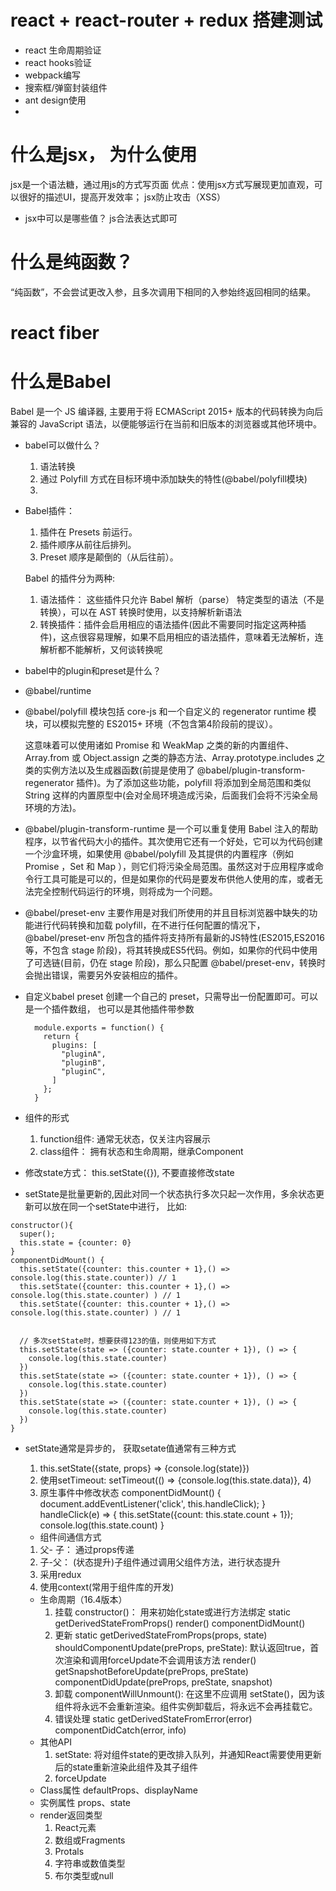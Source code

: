 # react + react-router + redux 搭建测试

* react 生命周期验证
* react hooks验证
* webpack编写
* 搜索框/弹窗封装组件
* ant design使用
* 


# 什么是jsx， 为什么使用
  jsx是一个语法糖，通过用js的方式写页面
  优点：使用jsx方式写展现更加直观，可以很好的描述UI，提高开发效率； jsx防止攻击（XSS）
  * jsx中可以是哪些值？
    js合法表达式即可
# 什么是纯函数？
  “纯函数”，不会尝试更改入参，且多次调用下相同的入参始终返回相同的结果。
# react fiber


# 什么是Babel
  Babel 是一个 JS 编译器, 主要用于将 ECMAScript 2015+ 版本的代码转换为向后兼容的 JavaScript 语法，以便能够运行在当前和旧版本的浏览器或其他环境中。
  * babel可以做什么？
    1. 语法转换
    2. 通过 Polyfill 方式在目标环境中添加缺失的特性(@babel/polyfill模块)
    3. 
* Babel插件：
    1. 插件在 Presets 前运行。
    2. 插件顺序从前往后排列。
    3. Preset 顺序是颠倒的（从后往前）。

  Babel 的插件分为两种: 
  1. 语法插件： 这些插件只允许 Babel 解析（parse） 特定类型的语法（不是转换），可以在 AST 转换时使用，以支持解析新语法
  2. 转换插件：插件会启用相应的语法插件(因此不需要同时指定这两种插件)，这点很容易理解，如果不启用相应的语法插件，意味着无法解析，连解析都不能解析，又何谈转换呢
* babel中的plugin和preset是什么？

* @babel/runtime

* @babel/polyfill
  模块包括 core-js 和一个自定义的 regenerator runtime 模块，可以模拟完整的 ES2015+ 环境（不包含第4阶段前的提议）。

  这意味着可以使用诸如 Promise 和 WeakMap 之类的新的内置组件、 Array.from 或 Object.assign 之类的静态方法、Array.prototype.includes 之类的实例方法以及生成器函数(前提是使用了 @babel/plugin-transform-regenerator 插件)。为了添加这些功能，polyfill 将添加到全局范围和类似 String 这样的内置原型中(会对全局环境造成污染，后面我们会将不污染全局环境的方法)。

* @babel/plugin-transform-runtime
  是一个可以重复使用 Babel 注入的帮助程序，以节省代码大小的插件。其次使用它还有一个好处，它可以为代码创建一个沙盒环境，如果使用 @babel/polyfill 及其提供的内置程序（例如 Promise ，Set 和 Map ），则它们将污染全局范围。虽然这对于应用程序或命令行工具可能是可以的，但是如果你的代码是要发布供他人使用的库，或者无法完全控制代码运行的环境，则将成为一个问题。

* @babel/preset-env
  主要作用是对我们所使用的并且目标浏览器中缺失的功能进行代码转换和加载 polyfill，在不进行任何配置的情况下，@babel/preset-env 所包含的插件将支持所有最新的JS特性(ES2015,ES2016等，不包含 stage 阶段)，将其转换成ES5代码。例如，如果你的代码中使用了可选链(目前，仍在 stage 阶段)，那么只配置 @babel/preset-env，转换时会抛出错误，需要另外安装相应的插件。

* 自定义babel preset 
  创建一个自己的 preset，只需导出一份配置即可。可以是一个插件数组， 也可以是其他插件带参数
  ```
    module.exports = function() {
      return {
        plugins: [
          "pluginA",
          "pluginB",
          "pluginC",
        ]
      };
    }
  ```
* 组件的形式
  1. function组件: 通常无状态，仅关注内容展示
  2. class组件： 拥有状态和生命周期，继承Component
* 修改state方式：
  this.setState({}), 不要直接修改state

* setState是批量更新的,因此对同一个状态执行多次只起一次作用，多余状态更新可以放在同一个setState中进行， 比如:
```
constructor(){
  super();
  this.state = {counter: 0}
}
componentDidMount() {
  this.setState({counter: this.counter + 1},() => console.log(this.state.counter)) // 1
  this.setState({counter: this.counter + 1},() => console.log(this.state.counter) ) // 1
  this.setState({counter: this.counter + 1},() => console.log(this.state.counter) ) // 1


  // 多次setState时，想要获得123的值，则使用如下方式
  this.setState(state => ({counter: state.counter + 1}), () => {
    console.log(this.state.counter)
  })
  this.setState(state => ({counter: state.counter + 1}), () => {
    console.log(this.state.counter)
  })
  this.setState(state => ({counter: state.counter + 1}), () => {
    console.log(this.state.counter)
  })
}
```

* setState通常是异步的， 获取setate值通常有三种方式
  1. this.setState({state, props} => {console.log(state)})
  2. 使用setTimeout:
    setTimeout(() => {console.log(this.state.data)}, 4)
  3. 原生事件中修改状态
   componentDidMount() {
     document.addEventListener('click', this.handleClick);
   }
   handleClick(e) => {
    this.setState({count: this.state.count + 1});
    console.log(this.state.count)
   }

  * 组件间通信方式
   1. 父- 子： 通过props传递
   2. 子-父： (状态提升)子组件通过调用父组件方法，进行状态提升 
   3. 采用redux
   4. 使用context(常用于组件库的开发)

  * 生命周期（16.4版本）
    1. 挂载
      constructor()： 用来初始化state或进行方法绑定
      static getDerivedStateFromProps()
      render()
      componentDidMount()
    2. 更新
      static getDerivedStateFromProps(props, state)
      shouldComponentUpdate(preProps, preState): 默认返回true，首次渲染和调用forceUpdate不会调用该方法
      render()
      getSnapshotBeforeUpdate(preProps, preState)
      componentDidUpdate(preProps, preState, snapshot)
    3. 卸载
      componentWillUnmount(): 在这里不应调用 setState()，因为该组件将永远不会重新渲染。组件实例卸载后，将永远不会再挂载它。
    4. 错误处理
      static getDerivedStateFromError(error)
      componentDidCatch(error, info)
  * 其他API
    1. setState: 将对组件state的更改排入队列，并通知React需要使用更新后的state重新渲染此组件及其子组件
    2. forceUpdate
  * Class属性
    defaultProps、displayName
  * 实例属性
    props、state
  * render返回类型
    1. React元素
    2. 数组或Fragments
    3. Protals
    4. 字符串或数值类型
    5. 布尔类型或null
  